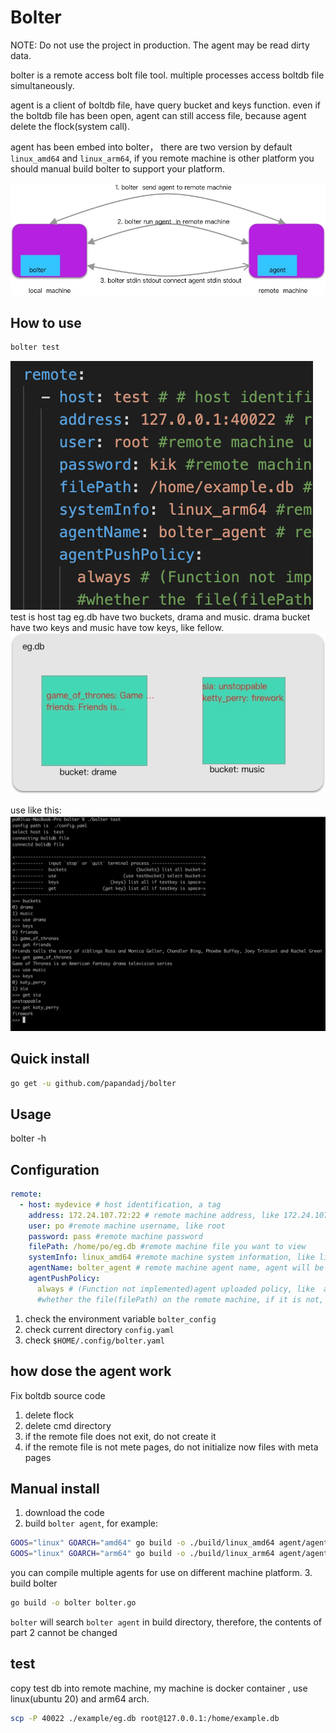 # Bolter
NOTE: Do not use the project in production. The agent may be read dirty data.

bolter is a remote access bolt file tool. multiple processes access boltdb file simultaneously.

agent is a client of boltdb file, have query bucket and keys function. even if the boltdb file has been open, agent can still access file, because agent delete the flock(system call).

agent has been embed into bolter， there are two version by default `linux_amd64` and   `linux_arm64`, if you remote machine is other platform you should manual build bolter to support your platform.

![arch](assets/arch.jpg)

## How to use
```sh
bolter test
```
![config](assets/config.png)
test is host tag
eg.db have two buckets, drama and music. drama bucket have two keys and music have tow keys, like fellow.
![file](assets/boltdb_file.jpg)

use like this:
![use](assets/use.png)

## Quick install
```sh
go get -u github.com/papandadj/bolter
```

## Usage
bolter -h

## Configuration

```yaml
remote:
  - host: mydevice # host identification, a tag
    address: 172.24.107.72:22 # remote machine address, like 172.24.107.72:22
    user: po #remote machine username, like root
    password: pass #remote machine password
    filePath: /home/po/eg.db #remote machine file you want to view
    systemInfo: linux_amd64 #remote machine system information, like linux_amd64 linux_arm64 darwin_amd64 darwin_arm64
    agentName: bolter_agent # remote machine agent name, agent will be uploaded to the /tmp/{agentName}
    agentPushPolicy:
      always # (Function not implemented)agent uploaded policy, like  always ifNotPresent。 if ifNotPresent, bolter check
      #whether the file(filePath) on the remote machine, if it is not, is with send agent
```

1. check the environment variable `bolter_config`
2. check current directory `config.yaml`
3. check `$HOME/.config/bolter.yaml`

## how dose the agent work
Fix boltdb source code
1. delete flock 
2. delete cmd directory
3. if the remote file does not exit, do not create it
4. if the remote file is not mete pages, do not initialize now files with meta pages

## Manual install

1. download the code
2. build `bolter agent`, for example:
```sh
GOOS="linux" GOARCH="amd64" go build -o ./build/linux_amd64 agent/agent.go 
GOOS="linux" GOARCH="arm64" go build -o ./build/linux_arm64 agent/agent.go 
```

you can compile multiple agents for use on different machine platform.
3. build bolter
```sh
go build -o bolter bolter.go 
```
`bolter` will search `bolter agent` in build directory, therefore, the contents of part 2 cannot be changed

## test
copy test db into remote machine, my machine is docker container , use linux(ubuntu 20) and arm64 arch.
```sh
scp -P 40022 ./example/eg.db root@127.0.0.1:/home/example.db
```